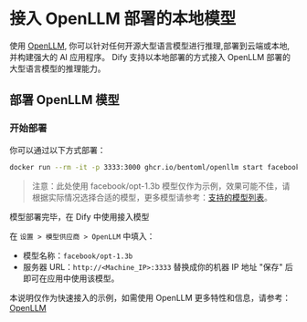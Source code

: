 # 接入 OpenLLM 部署的本地模型

使用 [OpenLLM](https://github.com/bentoml/OpenLLM), 你可以针对任何开源大型语言模型进行推理,部署到云端或本地,并构建强大的 AI 应用程序。
Dify 支持以本地部署的方式接入 OpenLLM 部署的大型语言模型的推理能力。

## 部署 OpenLLM 模型
### 开始部署

你可以通过以下方式部署：

```bash
docker run --rm -it -p 3333:3000 ghcr.io/bentoml/openllm start facebook/opt-1.3b --backend pt
```
> 注意：此处使用 facebook/opt-1.3b 模型仅作为示例，效果可能不佳，请根据实际情况选择合适的模型，更多模型请参考：[支持的模型列表](https://github.com/bentoml/OpenLLM#-supported-models)。


模型部署完毕，在 Dify 中使用接入模型

在 `设置 > 模型供应商 > OpenLLM` 中填入：

- 模型名称：`facebook/opt-1.3b`
- 服务器 URL：`http://<Machine_IP>:3333` 替换成你的机器 IP 地址
  "保存" 后即可在应用中使用该模型。

本说明仅作为快速接入的示例，如需使用 OpenLLM 更多特性和信息，请参考：[OpenLLM](https://github.com/bentoml/OpenLLM)